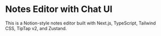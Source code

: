 # Notes Editor with Chat UI
This is a Notion-style notes editor built with Next.js, TypeScript, Tailwind CSS, TipTap v2, and Zustand.